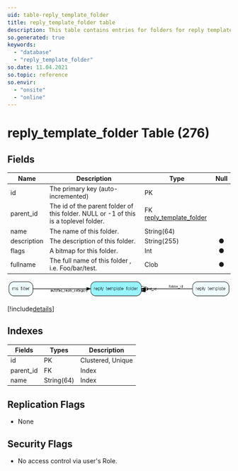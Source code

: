 ```yaml
---
uid: table-reply_template_folder
title: reply_template_folder table
description: This table contains entries for folders for reply templates.
so.generated: true
keywords:
  - "database"
  - "reply_template_folder"
so.date: 11.04.2021
so.topic: reference
so.envir:
  - "onsite"
  - "online"
---
```


# reply\_template\_folder Table (276)

## Fields

| Name | Description | Type | Null |
|------|-------------|------|:----:|
|id|The primary key (auto-incremented)|PK| |
|parent\_id|The id of the parent folder of this folder. NULL or -1 of this is a toplevel folder.|FK [reply_template_folder](reply-template-folder.md)| |
|name|The name of this folder.|String(64)| |
|description|The description of this folder.|String(255)|&#x25CF;|
|flags|A bitmap for this folder.|Int|&#x25CF;|
|fullname|The full name of this folder , i.e. Foo/bar/test.|Clob|&#x25CF;|


![reply_template_folder table relationship diagram](./media/reply_template_folder.png)

[!include[details](./includes/reply-template-folder.md)]

## Indexes

| Fields | Types | Description |
|--------|-------|-------------|
|id |PK |Clustered, Unique |
|parent\_id |FK |Index |
|name |String(64) |Index |

## Replication Flags

* None

## Security Flags

* No access control via user's Role.

